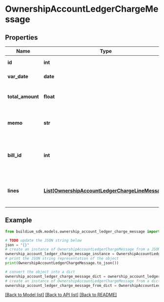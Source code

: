 # OwnershipAccountLedgerChargeMessage


## Properties

Name | Type | Description | Notes
------------ | ------------- | ------------- | -------------
**id** | **int** | Charge unique identifier. | [optional] 
**var_date** | **date** | Date of the charge. | [optional] 
**total_amount** | **float** | Sum of all &#x60;Lines.Amount&#x60; entries in the charge. | [optional] 
**memo** | **str** | Memo associated with the charge. | [optional] 
**bill_id** | **int** | The bill identifier this charge is associated with, if applicable. | [optional] 
**lines** | [**List[OwnershipAccountLedgerChargeLineMessage]**](OwnershipAccountLedgerChargeLineMessage.md) | A collection of line items associated with the charge. | [optional] 

## Example

```python
from buildium_sdk.models.ownership_account_ledger_charge_message import OwnershipAccountLedgerChargeMessage

# TODO update the JSON string below
json = "{}"
# create an instance of OwnershipAccountLedgerChargeMessage from a JSON string
ownership_account_ledger_charge_message_instance = OwnershipAccountLedgerChargeMessage.from_json(json)
# print the JSON string representation of the object
print(OwnershipAccountLedgerChargeMessage.to_json())

# convert the object into a dict
ownership_account_ledger_charge_message_dict = ownership_account_ledger_charge_message_instance.to_dict()
# create an instance of OwnershipAccountLedgerChargeMessage from a dict
ownership_account_ledger_charge_message_from_dict = OwnershipAccountLedgerChargeMessage.from_dict(ownership_account_ledger_charge_message_dict)
```
[[Back to Model list]](../README.md#documentation-for-models) [[Back to API list]](../README.md#documentation-for-api-endpoints) [[Back to README]](../README.md)


